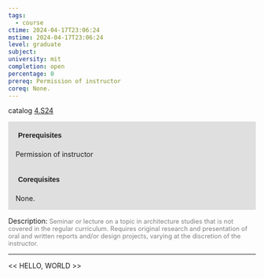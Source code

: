 ```yaml
---
tags:
  - course
ctime: 2024-04-17T23:06:24
mstime: 2024-04-17T23:06:24
level: graduate
subject: 
university: mit
completion: open
percentage: 0
prereq: Permission of instructor
coreq: None.
---
```


catalog [4.S24](http://student.mit.edu/catalog/m4b.html#4.S24)

<span style="display: block; padding: 15px; background-color: rgb(100, 100, 100, 0.2);"><font id="m_prereq3079_0" style="display: block; font-family: Arial, sans-serif; font-weight: bold; padding: 5px">Prerequisites</font><br><span id="prereq3079_0">Permission of instructor</span></span>
<span style="display: block; padding: 15px; background-color: rgb(100, 100, 100, 0.2);"><font id="m_coreq3079_0" style="display: block; font-family: Arial, sans-serif; font-weight: bold; padding: 5px">Corequisites</font><br><span id="coreq3079_0">None.</span></span>

<font style="">Description:</font>
<font style="color: grey; font-size: 0.8rem;">Seminar or lecture on a topic in architecture studies that is not covered in the regular curriculum. Requires original research and presentation of oral and written reports and/or design projects, varying at the discretion of the instructor.</font>



---

<< HELLO, WORLD >>
